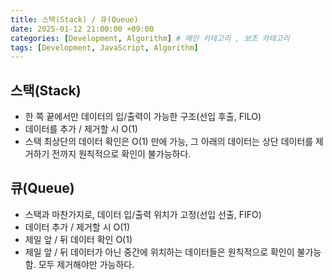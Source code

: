```yaml
---
title: 스택(Stack) / 큐(Queue)
date: 2025-01-12 21:00:00 +09:00
categories: [Development, Algorithm] # 메인 카테고리 , 보조 카테고리
tags: [Development, JavaScript, Algorithm]
---
```


## 스택(Stack)

- 한 쪽 끝에서만 데이터의 입/출력이 가능한 구조(선입 후출, FILO)
- 데이터를 추가 / 제거할 시 O(1)
- 스택 최상단의 데이터 확인은 O(1) 만에 가능, 그 아래의 데이터는 상단 데이터를 제거하기 전까지 원칙적으로 확인이 불가능하다.

## 큐(Queue)

- 스택과 마찬가지로, 데이터 입/출력 위치가 고정(선입 선출, FIFO)
- 데이터 추가 / 제거할 시 O(1)
- 제일 앞 / 뒤 데이터 확인 O(1)
- 제일 앞 / 뒤 데이터가 아닌 중간에 위치하는 데이터들은 원칙적으로 확인이 불가능함. 모두 제거해야만 가능하다.
